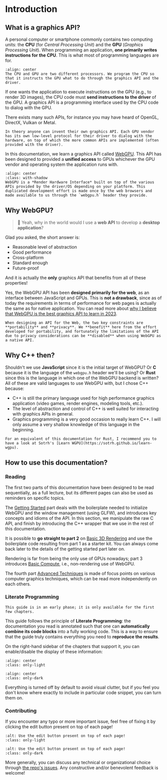 Introduction
============

What is a graphics API?
-----------------------

A personal computer or smartphone commonly contains two computing units: the **CPU** (for *Central Processing Unit*) and the **GPU** (*Graphics Processing Unit*). When programming an application, **one primarily writes instructions for the CPU**. This is what most of programming languages are for.

```{figure} /images/architecture-notes.png
:align: center
The CPU and GPU are two different processors. We program the CPU so that it instructs the GPU what to do through the graphics API and the driver.
```

If one wants the application to execute instructions on the GPU (e.g., to render 3D images), the CPU code must **send instructions to the driver** of the GPU. A graphics API is a programming interface used by the CPU code to dialog with the GPU.

There exists many such APIs, for instance you may have heard of OpenGL, DirectX, Vulkan or Metal.

```{tip}
In theory anyone can invent their own graphics API. Each GPU vendor has its own low-level protocol for their driver to dialog with the hardware, on top of which the more common APIs are implemented (often provided with the driver).
```

In this documentation, we learn a graphics API called [WebGPU](https://www.w3.org/TR/webgpu/). This API has been designed to provided a **unified access** to GPUs whichever the GPU vendor and operating system the application runs with.

```{figure} /images/rhi.png
:align: center
:class: with-shadow
WebGPU is a *Render Hardware Interface* built on top of the various APIs provided by the driver/OS depending on your platform. This duplicated development effort is made once by the web browsers and made available to us through the `webgpu.h` header they provide.
```

<!--
    The different applications running on the computer are orchestrated in the CPU space, by the Operating System.

    Some APIs are directly provided by the driver, some others are an extra programming layer (a .so or .dll shared library, or some C files that needs to be compiled with your application).
-->

Why WebGPU?
-----------

> 🤔 Yeah, why in the world would I use a **web API** to develop a **desktop application**?

Glad you asked, the short answer is:

 - Reasonable level of abstraction
 - Good performance
 - Cross-platform
 - Standard enough
 - Future-proof

And it is actually the **only** graphics API that benefits from all of these properties!

Yes, the WebGPU API has been **designed primarily for the web**, as an interface between JavaScript and GPUs. This is **not a drawback**, since as of today the requirements in terms of performance for web pages is actually the same as for native application. You can read more about [why I believe that WebGPU is the best graphics API to learn in 2023](appendices/teaching-native-graphics-in-2023.md).

```{note}
When designing an API for the Web, the two key constraints are **portability** and **privacy**. We **benefit** here from the effort developed for portability, and fortunately the limitations of the API due to privacy considerations can be **disabled** when using WebGPU as a native API.
```

Why C++ then?
-------------

Shouldn't we use **JavaScript** since it is the initial target of WebGPU? Or **C** because it is the language of the `webgpu.h` header we'll be using? Or **Rust** since this is the language in which one of the WebGPU backend is written? All of these are valid languages to use WebGPU with, but I chose C++ because:

 - C++ is still the primary language used for high performance graphics application (video games, render engines, modeling tools, etc.).
 - The level of abstraction and control of C++ is well suited for interacting with graphics APIs in general.
 - Graphics programming is a very good occasion to really learn C++. I will only assume a very shallow knowledge of this language in the beginning.

```{seealso}
For an equivalent of this documentation for Rust, I recommend you to have a look at Sotrh's [Learn WGPU](https://sotrh.github.io/learn-wgpu).
```

How to use this documentation?
------------------------------

### Reading

The first two parts of this documentation have been designed to be read sequentially, as a full lecture, but its different pages can also be used as reminders on specific topics.

The [Getting Started](getting-started/index.md) part deals with the boilerplate needed to initialize WebGPU and the window management (using GLFW), and introduces key concepts and idioms of the API. In this section, we manipulate the raw C API, and finish by introducing the C++ wrapper that we use in the rest of this documentation.

It is possible to **go straight to part 2** on [Basic 3D Rendering](basic-3d-rendering/index.md) and use the boilerplate code resulting from part 1 as a starter kit. You can always come back later to the details of the getting started part later on.

Rendering is far from being the only use of GPUs nowadays; part 3 introduces [Basic Compute](basic-compute/index.md), i.e., non-rendering use of WebGPU.

The fourth part [Advanced Techniques](advanced-techniques/index.md) is made of focus points on various computer graphics techniques, which can be read more independently on each others.

### Literate Programming

```{warning}
This guide is in an early phase; it is only available for the first few chapters.
```

This guide follows the principle of **Literate Programming**: the documentation you read is annotated such that one can **automatically combine its code blocks** into a fully working code. This is a way to ensure that the guide truly contains everything you need to **reproduce the results**.

On the right-hand sidebar of the chapters that support it, you can enable/disable the display of these information:

```{image} /images/literate-light.png
:align: center
:class: only-light
```

```{image} /images/literate-dark.png
:align: center
:class: only-dark
```

Everything is turned off by default to avoid visual clutter, but if you feel you don't know where exactly to include in particular code snippet, you can turn them on.

### Contributing

If you encounter any typo or more important issue, feel free of fixing it by clicking the edit button present on top of each page!

```{image} images/edit-light.png
:alt: Use the edit button present on top of each page!
:class: only-light
```

```{image} images/edit-dark.png
:alt: Use the edit button present on top of each page!
:class: only-dark
```

More generally, you can discuss any technical or organizational choice through [the repo's issues](https://github.com/eliemichel/LearnWebGPU/issues). Any constructive and/or benevolent feedback is welcome!

<!--
    Cross-platform is not optional. It never really was, but since the global pandemic of 2020 it is even more important: students follow the lecture from a wide variety of devices and a teacher cannot rely on them using all the same machine from the university's lab room.
-->
